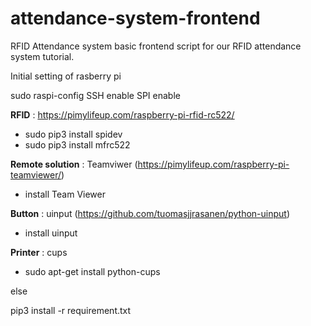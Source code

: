 # attendance-system-frontend
RFID Attendance system basic frontend script for our RFID attendance system tutorial.

Initial setting of rasberry pi 


sudo raspi-config
    SSH enable
    SPI enable

**RFID** : https://pimylifeup.com/raspberry-pi-rfid-rc522/ 
-   sudo pip3 install spidev
-   sudo pip3 install mfrc522

**Remote solution** : Teamviwer (https://pimylifeup.com/raspberry-pi-teamviewer/)
-   install Team Viewer

**Button** : uinput  (https://github.com/tuomasjjrasanen/python-uinput)
-   install uinput

**Printer** : cups 
-   sudo apt-get install python-cups

else 

pip3 install -r requirement.txt
